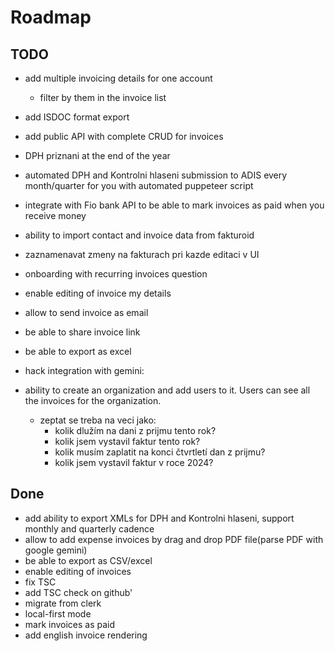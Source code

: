 # Roadmap

## TODO

- add multiple invoicing details for one account
  - filter by them in the invoice list
- add ISDOC format export
- add public API with complete CRUD for invoices
- DPH priznani at the end of the year
- automated DPH and Kontrolni hlaseni submission to ADIS every month/quarter for you with automated puppeteer script
- integrate with Fio bank API to be able to mark invoices as paid when you receive money
- ability to import contact and invoice data from fakturoid
- zaznamenavat zmeny na fakturach pri kazde editaci v UI
- onboarding with recurring invoices question
- enable editing of invoice my details
- allow to send invoice as email
- be able to share invoice link
- be able to export as excel
- hack integration with gemini:
- ability to create an organization and add users to it. Users can see all the invoices for the organization.

  - zeptat se treba na veci jako:
    - kolik dlužím na dani z prijmu tento rok?
    - kolik jsem vystavil faktur tento rok?
    - kolik musím zaplatit na konci čtvrtletí dan z prijmu?
    - kolik jsem vystavil faktur v roce 2024?

## Done

- add ability to export XMLs for DPH and Kontrolni hlaseni, support monthly and quarterly cadence
- allow to add expense invoices by drag and drop PDF file(parse PDF with google gemini)
- be able to export as CSV/excel
- enable editing of invoices
- fix TSC
- add TSC check on github'
- migrate from clerk
- local-first mode
- mark invoices as paid
- add english invoice rendering
